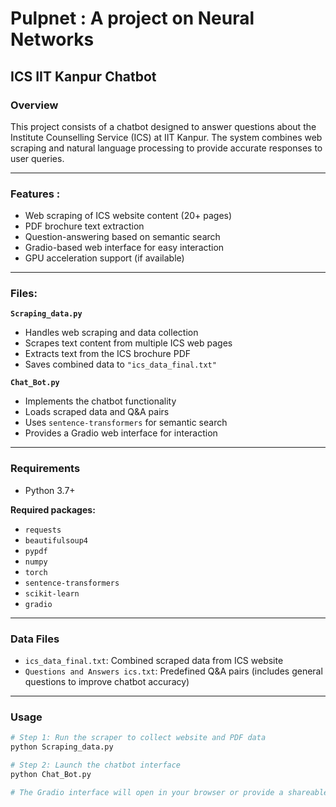 # Pulpnet : A project on Neural Networks

## ICS IIT Kanpur Chatbot

### Overview  
This project consists of a chatbot designed to answer questions about the Institute Counselling Service (ICS) at IIT Kanpur. The system combines web scraping and natural language processing to provide accurate responses to user queries.

---

### Features :
- Web scraping of ICS website content (20+ pages)  
- PDF brochure text extraction  
- Question-answering based on semantic search  
- Gradio-based web interface for easy interaction  
- GPU acceleration support (if available)  

---

### Files:

**`Scraping_data.py`**
- Handles web scraping and data collection  
- Scrapes text content from multiple ICS web pages  
- Extracts text from the ICS brochure PDF  
- Saves combined data to `"ics_data_final.txt"`  

**`Chat_Bot.py`**
- Implements the chatbot functionality  
- Loads scraped data and Q&A pairs  
- Uses `sentence-transformers` for semantic search  
- Provides a Gradio web interface for interaction  

---

### Requirements

- Python 3.7+

**Required packages:**
- `requests`  
- `beautifulsoup4`  
- `pypdf`  
- `numpy`  
- `torch`  
- `sentence-transformers`  
- `scikit-learn`  
- `gradio`  

---

### Data Files

- `ics_data_final.txt`: Combined scraped data from ICS website  
- `Questions and Answers ics.txt`: Predefined Q&A pairs (includes general questions to improve chatbot accuracy)  

---

### Usage

```bash
# Step 1: Run the scraper to collect website and PDF data
python Scraping_data.py

# Step 2: Launch the chatbot interface
python Chat_Bot.py

# The Gradio interface will open in your browser or provide a shareable link




